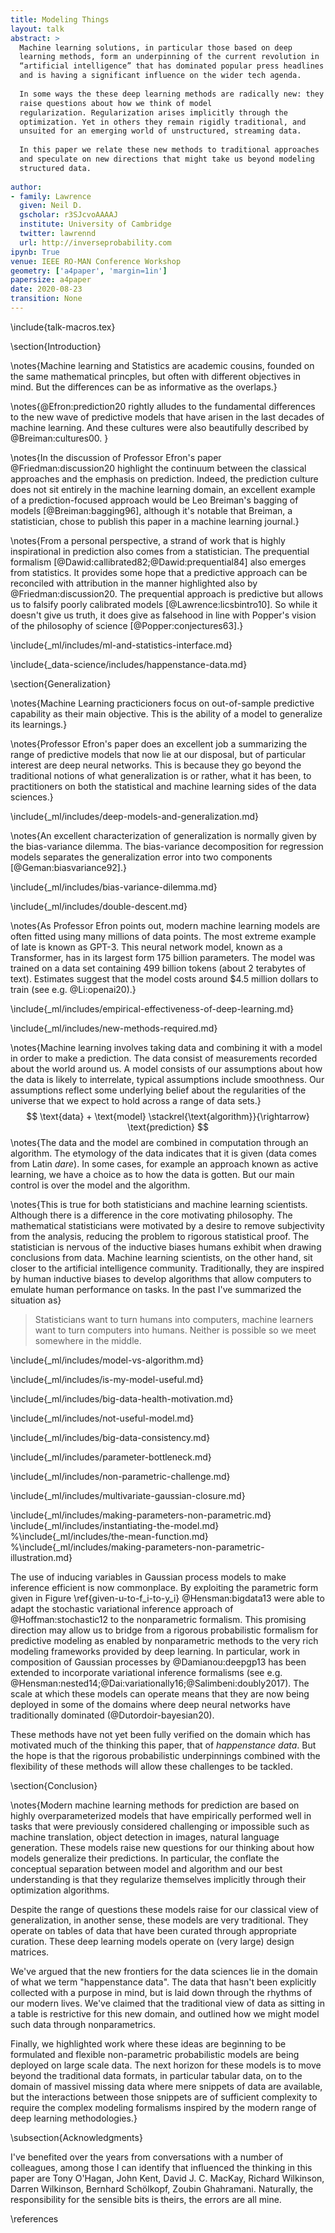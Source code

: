 ```yaml
---
title: Modeling Things
layout: talk
abstract: >
  Machine learning solutions, in particular those based on deep
  learning methods, form an underpinning of the current revolution in
  “artificial intelligence” that has dominated popular press headlines
  and is having a significant influence on the wider tech agenda.
  
  In some ways the these deep learning methods are radically new: they
  raise questions about how we think of model
  regularization. Regularization arises implicitly through the
  optimization. Yet in others they remain rigidly traditional, and
  unsuited for an emerging world of unstructured, streaming data.
  
  In this paper we relate these new methods to traditional approaches
  and speculate on new directions that might take us beyond modeling
  structured data.
  
author:
- family: Lawrence
  given: Neil D.
  gscholar: r3SJcvoAAAAJ
  institute: University of Cambridge
  twitter: lawrennd
  url: http://inverseprobability.com
ipynb: True
venue: IEEE RO-MAN Conference Workshop
geometry: ['a4paper', 'margin=1in']
papersize: a4paper
date: 2020-08-23
transition: None
---
```


\include{talk-macros.tex}

\section{Introduction}

\notes{Machine learning and Statistics are academic cousins, founded
on the same mathematical princples, but often with different
objectives in mind. But the differences can be as informative as the
overlaps.}

\notes{@Efron:prediction20 rightly alludes to the
fundamental differences to the new wave of predictive models that have
arisen in the last decades of machine learning. And these cultures
were also beautifully described by @Breiman:cultures00. }

\notes{In the discussion of Professor Efron's paper @Friedman:discussion20 highlight the continuum between the classical approaches and the emphasis on prediction. Indeed, the prediction culture does not sit entirely in the
machine learning domain, an excellent example of a prediction-focused approach would be Leo Breiman's bagging of models [@Breiman:bagging96], although it's notable that Breiman, a statistician, chose to publish this paper in a machine
learning journal.}

\notes{From a personal perspective, a strand of work that is highly inspirational in prediction also comes from a statistician. The prequential formalism [@Dawid:callibrated82;@Dawid:prequential84] also emerges from statistics. It provides some hope that a predictive approach can be reconciled with attribution in the manner highlighted also by @Friedman:discussion20. The prequential approach is predictive but allows us to falsify
poorly calibrated models [@Lawrence:licsbintro10]. So while it doesn't give us truth, it does give as falsehood in line with Popper's vision of the philosophy of science [@Popper:conjectures63].}

\include{_ml/includes/ml-and-statistics-interface.md}

\include{_data-science/includes/happenstance-data.md}

\section{Generalization}

\notes{Machine Learning practicioners focus on out-of-sample predictive capability as their main objective. This is the ability of a model to generalize its learnings.}

\notes{Professor Efron's paper does an excellent job a summarizing the
range of predictive models that now lie at our disposal, but of
particular interest are deep neural networks. This is because they go
beyond the traditional notions of what generalization is or rather,
what it has been, to practitioners on both the statistical and machine
learning sides of the data sciences.}

\include{_ml/includes/deep-models-and-generalization.md}

\notes{An excellent characterization of generalization is normally
given by the bias-variance dilemma. The bias-variance decomposition
for regression models separates the generalization error into two
components [@Geman:biasvariance92].}

\include{_ml/includes/bias-variance-dilemma.md}

\include{_ml/includes/double-descent.md}

\notes{As Professor Efron points out, modern machine learning models
are often fitted using many millions of data points. The most extreme
example of late is known as GPT-3. This neural network model, known as
a Transformer, has in its largest form 175 billion parameters. The
model was trained on a data set containing 499 billion tokens (about 2
terabytes of text). Estimates suggest that the model costs around
$4.5 million dollars to train (see e.g. @Li:openai20).}

\include{_ml/includes/empirical-effectiveness-of-deep-learning.md}

\include{_ml/includes/new-methods-required.md}

<!--include{_ml/includes/massively-missing-data.md}-->

\notes{Machine learning involves taking data and combining it with a model in
order to make a prediction. The data consist of measurements recorded
about the world around us. A model consists of our assumptions about how
the data is likely to interrelate, typical assumptions include
smoothness. Our assumptions reflect some underlying belief about the
regularities of the universe that we expect to hold across a range of
data sets.}
$$
\text{data} + \text{model} \stackrel{\text{algorithm}}{\rightarrow}  \text{prediction}
$$
\notes{The data and the model are combined in computation through an
algorithm.  The etymology of the data indicates that it is given (data
comes from Latin *dare*). In some cases, for example an approach known
as active learning, we have a choice as to how the data is gotten. But
our main control is over the model and the algorithm.

\notes{This is true for both statisticians and machine learning scientists. Although there is a difference in the core motivating philosophy. The mathematical statisticians were motivated by a desire to remove subjectivity from the analysis, reducing the problem to rigorous statistical proof. The statistician is nervous of the inductive biases humans exhibit when drawing conclusions from data. Machine learning scientists, on the other hand, sit closer to the artificial intelligence community. Traditionally, they are inspired by human inductive biases to develop algorithms that allow computers to emulate human performance on tasks. In the past I've summarized the situation as}

> Statisticians want to turn humans into computers, machine learners want to turn computers into humans. Neither is possible so we meet somewhere in the middle.


\include{_ml/includes/model-vs-algorithm.md}

\include{_ml/includes/is-my-model-useful.md}

\include{_ml/includes/big-data-health-motivation.md}

\include{_ml/includes/not-useful-model.md}

\include{_ml/includes/big-data-consistency.md}

\include{_ml/includes/parameter-bottleneck.md}

\include{_ml/includes/non-parametric-challenge.md}

\include{_ml/includes/multivariate-gaussian-closure.md}

\include{_ml/includes/making-parameters-non-parametric.md}
\include{_ml/includes/instantiating-the-model.md}
%\include{_ml/includes/the-mean-function.md}
%\include{_ml/includes/making-parameters-non-parametric-illustration.md}

The use of inducing variables in Gaussian process models to make inference efficient is now commonplace. By exploiting the parametric form given in Figure \ref{given-u-to-f_i-to-y_i} @Hensman:bigdata13 were able to adapt the stochastic variational inference approach of @Hoffman:stochastic12 to the nonparametric formalism. This promising direction may allow us to bridge from a rigorous probabilistic formalism for predictive modeling as enabled by nonparametric methods to the very rich modeling frameworks provided by deep learning. In particular, work in composition of Gaussian processes by @Damianou:deepgp13 has been extended to incorporate variational inference formalisms (see e.g. @Hensman:nested14;@Dai:variationally16;@Salimbeni:doubly2017). The scale at which these models can operate means that they are now being deployed in some of the domains where deep neural networks have traditionally dominated (@Dutordoir-bayesian20).

These methods have not yet been fully verified on the domain which has motivated much of the thinking this paper, that of *happenstance data*. But the hope is that the rigorous probabilistic underpinnings combined with the flexibility of these methods will allow these challenges to be tackled.

\section{Conclusion}

\notes{Modern machine learning methods for prediction are based on highly overparameterized models that have empirically performed well in tasks that were previously considered challenging or impossible such as machine translation, object detection in images, natural language generation. These models raise new questions for our thinking about how models generalize their predictions. In particular, the conflate the conceptual separation between model and algorithm and our best understanding is that they regularize themselves implicitly through their optimization algorithms.

Despite the range of questions these models raise for our classical view of generalization, in another sense, these models are very traditional. They operate on tables of data that have been curated through appropriate curation. These deep learning models operate on (very large) design matrices.

We've argued that the new frontiers for the data sciences lie in the domain of what we term "happenstance data". The data that hasn't been explicitly collected with a purpose in mind, but is laid down through the rhythms of our modern lives. We've claimed that the traditional view of data as sitting in a table is restrictive for this new domain, and outlined how we might model such data through nonparametrics. 

Finally, we highlighted work where these ideas are beginning to be formulated and flexible non-parametric probabilistic models are being deployed on large scale data. The next horizon for these models is to move beyond the traditional data formats, in particular tabular data, on to the domain of massivel missing data where mere snippets of data are available, but the interactions between those snippets are of sufficient complexity to require the complex modeling formalisms inspired by the modern range of deep learning methodologies.}

\subsection{Acknowledgments}

I've benefited over the years from conversations with a number of colleagues, among those I can identify that influenced the thinking in this paper are Tony O'Hagan, John Kent, David J. C. MacKay, Richard Wilkinson, Darren Wilkinson, Bernhard Schölkopf, Zoubin Ghahramani. Naturally, the responsibility for the sensible bits is theirs, the errors are all mine. 



\references
